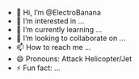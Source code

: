 - 👋 Hi, I’m @ElectroBanana
- 👀 I’m interested in ...
- 🌱 I’m currently learning ...
- 💞️ I’m looking to collaborate on ...
- 📫 How to reach me ...
- 😄 Pronouns: Attack Helicopter/Jet
- ⚡ Fun fact: ...

<!---
ElectroBanana/ElectroBanana is a ✨ special ✨ repository because its `README.md` (this file) appears on your GitHub profile.
You can click the Preview link to take a look at your changes.
--->
